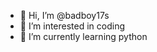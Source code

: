 - 👋 Hi, I’m @badboy17s
- 👀 I’m interested in coding
- 🌱 I’m currently learning python

<!---
badboy17s/badboy17s is a ✨ special ✨ repository because its `README.md` (this file) appears on your GitHub profile.
You can click the Preview link to take a look at your changes.
--->
